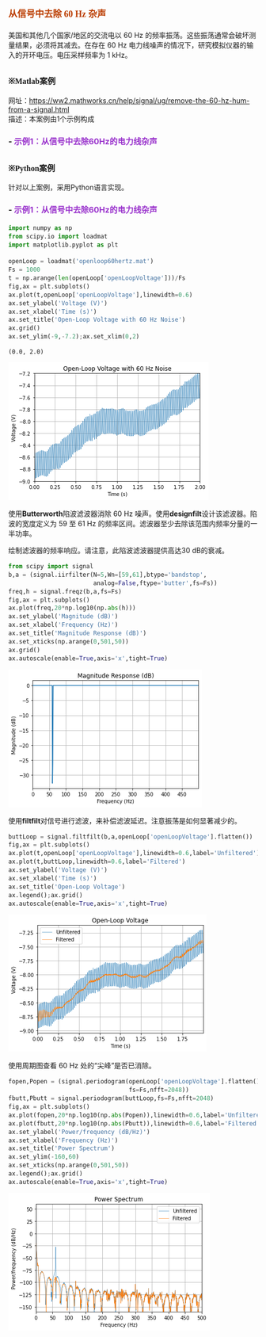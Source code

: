 # **<font size=4 color=#BB3D00 face=微软雅黑>从信号中去除 60 Hz 杂声</font>**

美国和其他几个国家/地区的交流电以 60 Hz 的频率振荡。这些振荡通常会破坏测量结果，必须将其减去。在存在 60 Hz 电力线噪声的情况下，研究模拟仪器的输入的开环电压。电压采样频率为 1 kHz。 

## **<font size=3  face=微软雅黑>※Matlab案例</font>**

网址：https://ww2.mathworks.cn/help/signal/ug/remove-the-60-hz-hum-from-a-signal.html    
描述：本案例由1个示例构成
### - <font color=DarkOrChid size=3>示例1：从信号中去除60Hz的电力线杂声</font>

## **<font size=3 face=微软雅黑>※Python案例</font>** 

针对以上案例，采用Python语言实现。

### - <font color=DarkOrChid size=3>示例1：从信号中去除60Hz的电力线杂声</font>


```python
import numpy as np
from scipy.io import loadmat
import matplotlib.pyplot as plt

openLoop = loadmat('openloop60hertz.mat')
Fs = 1000
t = np.arange(len(openLoop['openLoopVoltage']))/Fs
fig,ax = plt.subplots()
ax.plot(t,openLoop['openLoopVoltage'],linewidth=0.6)
ax.set_ylabel('Voltage (V)')
ax.set_xlabel('Time (s)')
ax.set_title('Open-Loop Voltage with 60 Hz Noise')
ax.grid()
ax.set_ylim(-9,-7.2);ax.set_xlim(0,2)
```




    (0.0, 2.0)




    
![png](%E4%BB%8E%E4%BF%A1%E5%8F%B7%E4%B8%AD%E5%8E%BB%E9%99%A4%2060%20Hz%20%E5%B9%B2%E6%89%B0_files/%E4%BB%8E%E4%BF%A1%E5%8F%B7%E4%B8%AD%E5%8E%BB%E9%99%A4%2060%20Hz%20%E5%B9%B2%E6%89%B0_7_1.png)
    


使用**Butterworth**陷波滤波器消除 60 Hz 噪声。使用**designfilt**设计该滤波器。陷波的宽度定义为 59 至 61 Hz 的频率区间。滤波器至少去除该范围内频率分量的一半功率。

绘制滤波器的频率响应。请注意，此陷波滤波器提供高达30 dB的衰减。


```python
from scipy import signal
b,a = (signal.iirfilter(N=5,Wn=[59,61],btype='bandstop',
                        analog=False,ftype='butter',fs=Fs))
freq,h = signal.freqz(b,a,fs=Fs)
fig,ax = plt.subplots()
ax.plot(freq,20*np.log10(np.abs(h)))
ax.set_ylabel('Magnitude (dB)')
ax.set_xlabel('Frequency (Hz)')
ax.set_title('Magnitude Response (dB)')
ax.set_xticks(np.arange(0,501,50))
ax.grid()
ax.autoscale(enable=True,axis='x',tight=True)
```


    
![png](%E4%BB%8E%E4%BF%A1%E5%8F%B7%E4%B8%AD%E5%8E%BB%E9%99%A4%2060%20Hz%20%E5%B9%B2%E6%89%B0_files/%E4%BB%8E%E4%BF%A1%E5%8F%B7%E4%B8%AD%E5%8E%BB%E9%99%A4%2060%20Hz%20%E5%B9%B2%E6%89%B0_10_0.png)
    


使用**filtfilt**对信号进行滤波，来补偿滤波延迟。注意振荡是如何显著减少的。


```python
buttLoop = signal.filtfilt(b,a,openLoop['openLoopVoltage'].flatten())
fig,ax = plt.subplots()
ax.plot(t,openLoop['openLoopVoltage'],linewidth=0.6,label='Unfiltered')
ax.plot(t,buttLoop,linewidth=0.6,label='Filtered')
ax.set_ylabel('Voltage (V)')
ax.set_xlabel('Time (s)')
ax.set_title('Open-Loop Voltage')
ax.legend();ax.grid()
ax.autoscale(enable=True,axis='x',tight=True)
```


    
![png](%E4%BB%8E%E4%BF%A1%E5%8F%B7%E4%B8%AD%E5%8E%BB%E9%99%A4%2060%20Hz%20%E5%B9%B2%E6%89%B0_files/%E4%BB%8E%E4%BF%A1%E5%8F%B7%E4%B8%AD%E5%8E%BB%E9%99%A4%2060%20Hz%20%E5%B9%B2%E6%89%B0_12_0.png)
    


使用周期图查看 60 Hz 处的“尖峰”是否已消除。


```python
fopen,Popen = (signal.periodogram(openLoop['openLoopVoltage'].flatten(),
                                  fs=Fs,nfft=2048))
fbutt,Pbutt = signal.periodogram(buttLoop,fs=Fs,nfft=2048)
fig,ax = plt.subplots()
ax.plot(fopen,20*np.log10(np.abs(Popen)),linewidth=0.6,label='Unfiltered')
ax.plot(fbutt,20*np.log10(np.abs(Pbutt)),linewidth=0.6,label='Filtered')
ax.set_ylabel('Power/frequency (dB/Hz)')
ax.set_xlabel('Frequency (Hz)')
ax.set_title('Power Spectrum')
ax.set_ylim(-160,60)
ax.set_xticks(np.arange(0,501,50))
ax.legend();ax.grid()
ax.autoscale(enable=True,axis='x',tight=True)
```


    
![png](%E4%BB%8E%E4%BF%A1%E5%8F%B7%E4%B8%AD%E5%8E%BB%E9%99%A4%2060%20Hz%20%E5%B9%B2%E6%89%B0_files/%E4%BB%8E%E4%BF%A1%E5%8F%B7%E4%B8%AD%E5%8E%BB%E9%99%A4%2060%20Hz%20%E5%B9%B2%E6%89%B0_14_0.png)
    

